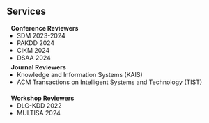 ## Services

<h4 style="margin:0 10px 0;">Conference Reviewers</h4>

<ul style="margin:0 0 5px;">
  <li>SDM 2023-2024</li>
  <li>PAKDD 2024</li>
  <li>CIKM 2024</li>
  <li>DSAA 2024</li>
</ul>

<h4 style="margin:0 10px 0;">Journal Reviewers</h4>

<ul style="margin:0 0 20px;">
  <li>Knowledge and Information Systems (KAIS)</li>
  <li>ACM Transactions on Intelligent Systems and Technology (TIST)</li>
</ul>

<h4 style="margin:0 10px 0;">Workshop Reviewers</h4>

<ul style="margin:0 0 20px;">
  <li>DLG-KDD 2022</li>
  <li>MULTISA 2024</li>
</ul>
